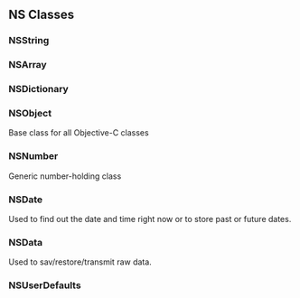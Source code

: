 ## NS Classes

### NSString

### NSArray

### NSDictionary

### NSObject
Base class for all Objective-C classes

### NSNumber
Generic number-holding class

### NSDate
Used to find out the date and time right now or to store past or future dates.

### NSData
Used to sav/restore/transmit raw data.

### NSUserDefaults

